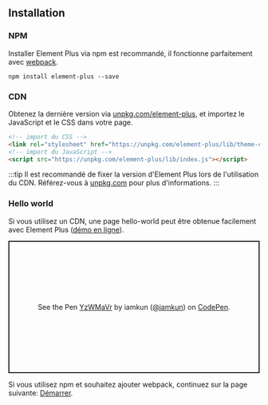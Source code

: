 ## Installation

### NPM

Installer Element Plus via npm est recommandé, il fonctionne parfaitement avec [webpack](https://webpack.js.org/).

```shell
npm install element-plus --save
```

### CDN

Obtenez la dernière version via [unpkg.com/element-plus](https://unpkg.com/element-plus/), et importez le JavaScript et le CSS dans votre page.

```html
<!-- import du CSS -->
<link rel="stylesheet" href="https://unpkg.com/element-plus/lib/theme-chalk/index.css">
<!-- import du JavaScript -->
<script src="https://unpkg.com/element-plus/lib/index.js"></script>
```

:::tip
Il est recommandé de fixer la version d'Element Plus lors de l'utilisation du CDN. Référez-vous à  [unpkg.com](https://unpkg.com) pour plus d'informations.
:::

### Hello world

Si vous utilisez un CDN, une page hello-world peut être obtenue facilement avec Element Plus ([démo en ligne](https://codepen.io/iamkun/pen/YzWMaVr)).

<p class="codepen" data-height="265" data-theme-id="light" data-default-tab="html,result" data-user="iamkun" data-slug-hash="YzWMaVr" style="height: 265px; box-sizing: border-box; display: flex; align-items: center; justify-content: center; border: 2px solid; margin: 1em 0; padding: 1em;" data-pen-title="YzWMaVr">
  <span>See the Pen <a href="https://codepen.io/iamkun/pen/YzWMaVr">
  YzWMaVr</a> by iamkun (<a href="https://codepen.io/iamkun">@iamkun</a>)
  on <a href="https://codepen.io">CodePen</a>.</span>
</p>
<script async src="https://static.codepen.io/assets/embed/ei.js"></script>

Si vous utilisez npm et souhaitez ajouter webpack, continuez sur la page suivante: [Démarrer](/#/fr-FR/component/quickstart).
